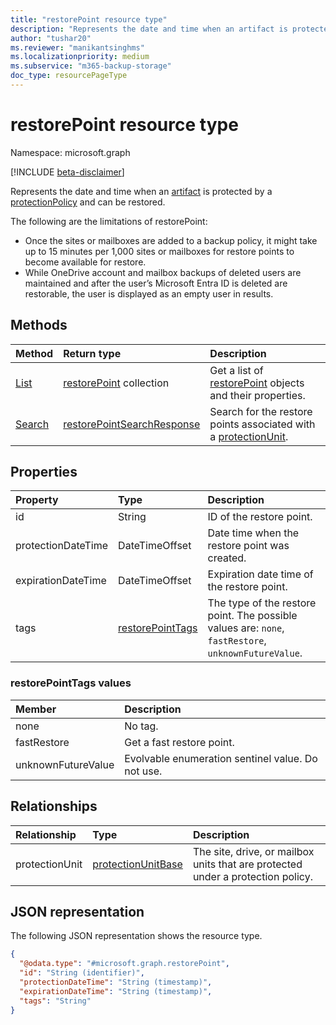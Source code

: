 ```yaml
---
title: "restorePoint resource type"
description: "Represents the date and time when an artifact is protected by a protectionPolicy and can be restored."
author: "tushar20"
ms.reviewer: "manikantsinghms"
ms.localizationpriority: medium
ms.subservice: "m365-backup-storage"
doc_type: resourcePageType
---
```


# restorePoint resource type

Namespace: microsoft.graph

[!INCLUDE [beta-disclaimer](../../includes/beta-disclaimer.md)]

Represents the date and time when an [artifact](../resources/restoreartifactbase.md) is protected by a [protectionPolicy](../resources/protectionpolicybase.md) and can be restored.

The following are the limitations of restorePoint:

- Once the sites or mailboxes are added to a backup policy, it might take up to 15 minutes per 1,000 sites or mailboxes for restore points to become available for restore.
- While OneDrive account and mailbox backups of deleted users are maintained and after the user’s Microsoft Entra ID is deleted are restorable, the user is displayed as an empty user in results.

## Methods

|Method|Return type|Description|
|:---|:---|:---|
|[List](../api/backuprestoreroot-list-restorepoints.md)|[restorePoint](../resources/restorepoint.md) collection|Get a list of [restorePoint](../resources/restorepoint.md) objects and their properties.|
|[Search](../api/restorepoint-search.md)|[restorePointSearchResponse](../resources/restorepointsearchresponse.md)|Search for the restore points associated with a [protectionUnit](../resources/protectionunitbase.md).|

## Properties

|Property|Type|Description|
|:---|:---|:---|
|id|String|ID of the restore point.|
|protectionDateTime|DateTimeOffset|Date time when the restore point was created.|
|expirationDateTime|DateTimeOffset|Expiration date time of the restore point.|
|tags|[restorePointTags](../resources/restorepoint.md#restorepointtags-values)|The type of the restore point. The possible values are: `none`, `fastRestore`, `unknownFutureValue`.|

### restorePointTags values

|Member | Description |
|:------|:------------|
|none   | No tag.      |
|fastRestore | Get a fast restore point.|
|unknownFutureValue | Evolvable enumeration sentinel value. Do not use.|

## Relationships

|Relationship|Type|Description|
|:---|:---|:---|
|protectionUnit|[protectionUnitBase](../resources/protectionunitbase.md)|The site, drive, or mailbox units that are protected under a protection policy.|

## JSON representation

The following JSON representation shows the resource type.
<!-- {
  "blockType": "resource",
  "keyProperty": "id",
  "@odata.type": "microsoft.graph.restorePoint",
  "baseType": "microsoft.graph.entity",
  "openType": false
}
-->
``` json
{
  "@odata.type": "#microsoft.graph.restorePoint",
  "id": "String (identifier)",
  "protectionDateTime": "String (timestamp)",
  "expirationDateTime": "String (timestamp)",
  "tags": "String"
}
```
